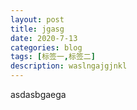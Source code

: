 ```yaml
---
layout: post
title: jgasg
date: 2020-7-13
categories: blog
tags: [标签一,标签二]
description: waslngajgjnkl
---
```


asdasbgaega












